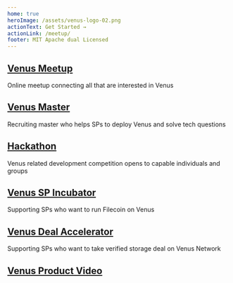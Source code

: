 ```yaml
---
home: true
heroImage: /assets/venus-logo-02.png
actionText: Get Started →
actionLink: /meetup/
footer: MIT Apache dual Licensed 
---
```


<div class="features">
  <div class="feature">
    <a href="/meetup"><h2>Venus Meetup</h2></a>
    <p>Online meetup connecting all that are interested in Venus</p>
  </div>
  <div class="feature">
    <a href="/master"><h2>Venus Master</h2></a>
    <p>Recruiting master who helps SPs to deploy Venus and solve tech questions</p>
  </div>
  
  <div class="feature">
    <a href="/hackathon"><h2>Hackathon</h2></a>
    <p>Venus related development competition opens to capable individuals and groups</p>
  </div>

  <div class="feature">
    <a href="/incubator"><h2>Venus SP Incubator</h2></a>
    <p>Supporting SPs who want to run Filecoin on Venus</p>
  </div>

  <div class="feature">
    <a href="/accelerator"><h2>Venus Deal Accelerator</h2></a>
    <p>Supporting SPs who want to take verified storage deal on Venus Network</p>
  </div>
  
  <div class="feature">
    <a href="https://www.youtube.com/watch?v=vvUgNMwGDWs" target="_blank"><h2>Venus Product Video</h2></a>
  </div>  
</div>



